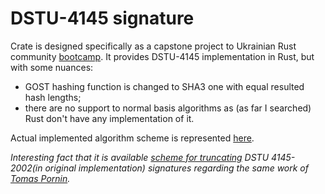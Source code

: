 # DSTU-4145 signature

Crate is designed specifically as a capstone project to Ukrainian Rust community [bootcamp](https://github.com/rust-lang-ua/rustcamp).
It provides DSTU-4145 implementation in Rust, but with some nuances: 
* GOST hashing function is changed to SHA3 one with equal resulted hash lengths;
* there are no support to normal basis algorithms as (as far I searched) Rust don't have any implementation of it.



Actual implemented algorithm scheme is represented [here](./assets/Readme).








_Interesting fact that it is available [scheme for truncating](https://ela.kpi.ua/handle/123456789/62109) DSTU 4145-2002(in original implementation) signatures regarding the same work of [Tomas Pornin](https://eprint.iacr.org/2022/938)._ 
